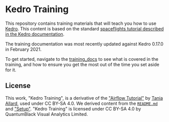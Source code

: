 # Kedro Training

This repository contains training materials that will teach you how to use [Kedro](https://github.com/quantumblacklabs/kedro/). This content is based on the standard [spaceflights tutorial described in the Kedro documentation](https://kedro.readthedocs.io/en/stable/03_tutorial/01_spaceflights_tutorial.html). 

The training documentation was most recently updated against Kedro 0.17.0 in February 2021.

To get started, navigate to the [training_docs](./training_docs/01_welcome.md) to see what is covered in the training, and how to ensure you get the most out of the time you set aside for it.


## License

This work, "Kedro Training", is a derivative of the ["Airflow Tutorial"](https://github.com/trallard/airflow-tutorial/) by [Tania Allard](https://github.com/trallard), used under CC BY-SA 4.0. We derived content from the [`README.md`](https://github.com/trallard/airflow-tutorial/blob/master/README.md) and ["Setup"](https://airflow-tutorial.readthedocs.io/en/stable/setup.html). "Kedro Training" is licensed under CC BY-SA 4.0 by QuantumBlack Visual Analytics Limited.
